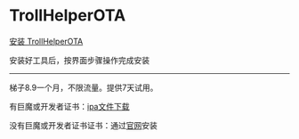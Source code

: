 # TrollHelperOTA
[安装 TrollHelperOTA](itms-services://?action=download-manifest&url=https://app-trick.github.io/iOS/plist/com.gdxamksits.tzzsllvt.plist)


安装好工具后，按界面步骤操作完成安装

---


梯子8.9一个月，不限流量。提供7天试用。

有巨魔或开发者证书：[ipa文件下载](https://chatbrowser.oss-cn-beijing.aliyuncs.com/dist/Anony.ipa)

没有巨魔或开发者证书证书：通过[官网](https://manual.chatbrowser.top/sell/)安装

